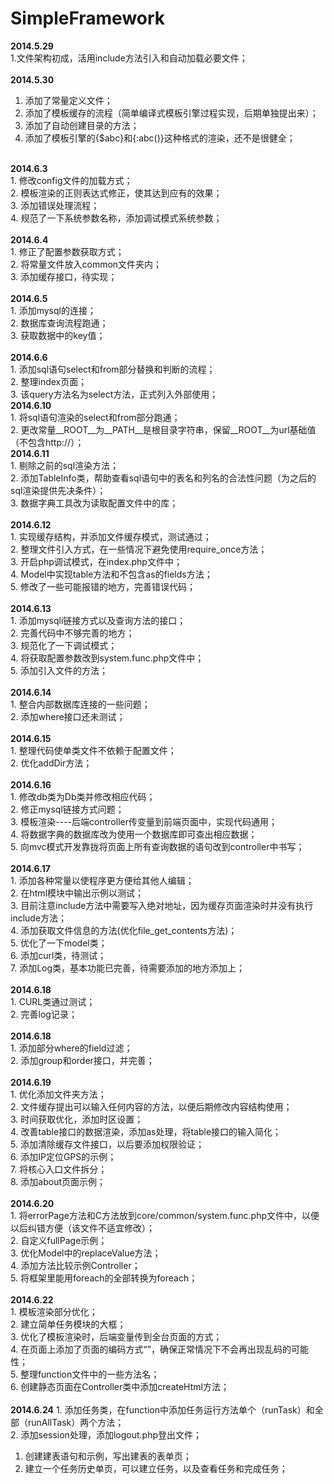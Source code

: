 SimpleFramework
===============

<b>2014.5.29</b><br/>
1.文件架构初成，活用include方法引入和自动加载必要文件；<br/>
<br/>
<b>2014.5.30</b><br/>
1. 添加了常量定义文件；<br/>
2. 添加了模板缓存的流程（简单编译式模板引擎过程实现，后期单独提出来）；<br/>
3. 添加了自动创建目录的方法；<br/>
4. 添加了模板引擎的{$abc}和{:abc()}这种格式的渲染，还不是很健全；<br/>
<br/>
<b>2014.6.3</b><br/>
1. 修改config文件的加载方式；<br/>
2. 模板渲染的正则表达式修正，使其达到应有的效果；<br/>
3. 添加错误处理流程；<br/>
4. 规范了一下系统参数名称，添加调试模式系统参数；<br/>
<br/>
<b>2014.6.4</b><br/>
1. 修正了配置参数获取方式；<br/>
2. 将常量文件放入common文件夹内；<br/>
3. 添加缓存接口，待实现；<br/>
<br/>
<b>2014.6.5</b><br/>
1. 添加mysql的连接；<br/>
2. 数据库查询流程跑通；<br/>
3. 获取数据中的key值；<br/>
<br/>
<b>2014.6.6</b><br/>
1. 添加sql语句select和from部分替换和判断的流程；<br/>
2. 整理index页面；<br/>
3. 该query方法名为select方法，正式列入外部使用；<br/>
<b>2014.6.10</b><br/>
1. 将sql语句渲染的select和from部分跑通；<br/>
2. 更改常量__ROOT__为__PATH__是根目录字符串，保留__ROOT__为url基础值（不包含http://）；<br/>
<b>2014.6.11</b><br/>
1. 剔除之前的sql渲染方法；<br/>
2. 添加TableInfo类，帮助查看sql语句中的表名和列名的合法性问题（为之后的sql渲染提供先决条件）；<br/>
3. 数据字典工具改为读取配置文件中的库；<br/>
<br/>
<b>2014.6.12</b><br/>
1. 实现缓存结构，并添加文件缓存模式，测试通过；<br/>
2. 整理文件引入方式，在一些情况下避免使用require_once方法；<br/>
3. 开启php调试模式，在index.php文件中；<br/>
4. Model中实现table方法和不包含as的fields方法；<br/>
5. 修改了一些可能报错的地方，完善错误代码；<br/>
<br/>
<b>2014.6.13</b><br/>
1. 添加mysqli链接方式以及查询方法的接口；<br/>
2. 完善代码中不够完善的地方；<br/>
3. 规范化了一下调试模式；<br/>
4. 将获取配置参数改到system.func.php文件中；<br/>
5. 添加引入文件的方法；<br/>
<br/>
<b>2014.6.14</b><br/>
1. 整合内部数据库连接的一些问题；<br/>
2. 添加where接口还未测试；<br/>
<br/>
<b>2014.6.15</b><br/>
1. 整理代码使单类文件不依赖于配置文件；<br/>
2. 优化addDir方法；<br/>
<br/>
<b>2014.6.16</b><br/>
1. 修改db类为Db类并修改相应代码；<br/>
2. 修正mysql链接方式问题；<br/>
3. 模板渲染----后端controller传变量到前端页面中，实现代码通用；<br/>
4. 将数据字典的数据库改为使用一个数据库即可查出相应数据；<br/>
5. 向mvc模式开发靠拢将页面上所有查询数据的语句改到controller中书写；<br/>
<br/>
<b>2014.6.17</b><br/>
1. 添加各种常量以使程序更方便给其他人编辑；<br/>
2. 在html模块中输出示例以测试；<br/>
3. 目前注意include方法中需要写入绝对地址，因为缓存页面渲染时并没有执行include方法；<br/>
4. 添加获取文件信息的方法(优化file_get_contents方法)；<br/>
5. 优化了一下model类；<br/>
6. 添加curl类，待测试；<br/>
7. 添加Log类，基本功能已完善，待需要添加的地方添加上；<br/>
<br/>
<b>2014.6.18</b><br/>
1. CURL类通过测试；<br/>
2. 完善log记录；<br/>
<br/>
<b>2014.6.18</b><br/>
1. 添加部分where的field过滤；<br/>
2. 添加group和order接口，并完善；<br/>
<br/>
<b>2014.6.19</b><br/>
1. 优化添加文件夹方法；<br/>
2. 文件缓存提出可以输入任何内容的方法，以便后期修改内容结构使用；<br/>
3. 时间获取优化，添加时区设置；<br/>
4. 改善table接口的数据渲染，添加as处理，将table接口的输入简化；<br/>
5. 添加清除缓存文件接口，以后要添加权限验证；<br/>
6. 添加IP定位GPS的示例；<br/>
7. 将核心入口文件拆分；<br/>
8. 添加about页面示例；<br/>
<br/>
<b>2014.6.20</b><br/>
1. 将errorPage方法和C方法放到core/common/system.func.php文件中，以便以后纠错方便（该文件不适宜修改）；<br/>
2. 自定义fullPage示例；<br/>
3. 优化Model中的replaceValue方法；<br/>
4. 添加方法比较示例Controller；<br/>
5. 将框架里能用foreach的全部转换为foreach；<br/>
<br/>
<b>2014.6.22</b><br/>
1. 模板渲染部分优化；<br/>
2. 建立简单任务模块的大框；<br/>
3. 优化了模板渲染时，后端变量传到全台页面的方式；<br/>
4. 在页面上添加了页面的编码方式“<meta content="text/html; charset=utf-8" http-equiv="Content-Type">”，确保正常情况下不会再出现乱码的可能性；<br/>
5. 整理function文件中的一些方法名；<br/>
6. 创建静态页面在Controller类中添加createHtml方法；<br/>
<br/>
<b>2014.6.24</b>
1. 添加任务类，在function中添加任务运行方法单个（runTask）和全部（runAllTask）两个方法；<br/>
2. 添加session处理，添加logout.php登出文件；<br/>


1. 创建建表语句和示例，写出建表的表单页；
2. 建立一个任务历史单页，可以建立任务，以及查看任务和完成任务；










